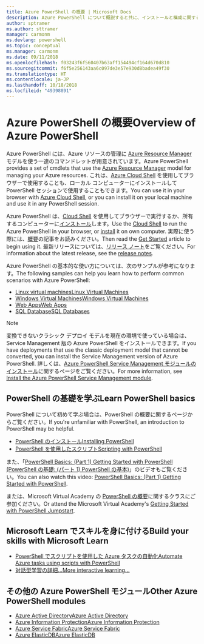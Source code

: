 ```yaml
---
title: Azure PowerShell の概要 | Microsoft Docs
description: Azure PowerShell について概説すると共に、インストールと構成に関するページへのリンクを紹介します。
author: sptramer
ms.author: sttramer
manager: carmonm
ms.devlang: powershell
ms.topic: conceptual
ms.manager: carmonm
ms.date: 09/11/2018
ms.openlocfilehash: f03243f6f560407b63aff154494cf164d670d810
ms.sourcegitcommit: f6f5e256143aa6c097de3e57e930d8badea49f30
ms.translationtype: HT
ms.contentlocale: ja-JP
ms.lasthandoff: 10/18/2018
ms.locfileid: "49398891"
---
```

# <a name="overview-of-azure-powershell"></a><span data-ttu-id="3e93f-103">Azure PowerShell の概要</span><span class="sxs-lookup"><span data-stu-id="3e93f-103">Overview of Azure PowerShell</span></span>

<span data-ttu-id="3e93f-104">Azure PowerShell には、Azure リソースの管理に [Azure Resource Manager](/azure/azure-resource-manager/resource-group-overview) モデルを使う一連のコマンドレットが用意されています。</span><span class="sxs-lookup"><span data-stu-id="3e93f-104">Azure PowerShell provides a set of cmdlets that use the [Azure Resource Manager](/azure/azure-resource-manager/resource-group-overview) model for managing your Azure resources.</span></span> <span data-ttu-id="3e93f-105">これは、[Azure Cloud Shell](/azure/cloud-shell/overview) を使用してブラウザーで使用することも、ローカル コンピューターにインストールして PowerShell セッションで使用することもできます。</span><span class="sxs-lookup"><span data-stu-id="3e93f-105">You can use it in your browser with [Azure Cloud Shell](/azure/cloud-shell/overview), or you can install it on your local machine and use it in any PowerShell session.</span></span>

<span data-ttu-id="3e93f-106">Azure PowerShell は、[Cloud Shell](/azure/cloud-shell/overview) を使用してブラウザーで実行するか、所有するコンピューターに[インストール](install-azurerm-ps.md)します。</span><span class="sxs-lookup"><span data-stu-id="3e93f-106">Use the [Cloud Shell](/azure/cloud-shell/overview) to run the Azure PowerShell in your browser, or [install](install-azurerm-ps.md) it on own computer.</span></span> <span data-ttu-id="3e93f-107">実際に使う際には、[概要](get-started-azureps.md)の記事をお読みください。</span><span class="sxs-lookup"><span data-stu-id="3e93f-107">Then read the [Get Started](get-started-azureps.md) article to begin using it.</span></span> <span data-ttu-id="3e93f-108">最新リリースについては、[リリース ノート](release-notes-azureps.md)をご覧ください。</span><span class="sxs-lookup"><span data-stu-id="3e93f-108">For information about the latest release, see the [release notes](release-notes-azureps.md).</span></span>

<span data-ttu-id="3e93f-109">Azure PowerShell の基本的な使い方については、次のサンプルが参考になります。</span><span class="sxs-lookup"><span data-stu-id="3e93f-109">The following samples can help you learn how to perform common scenarios with Azure PowerShell:</span></span>

* [<span data-ttu-id="3e93f-110">Linux virtual machines</span><span class="sxs-lookup"><span data-stu-id="3e93f-110">Linux Virtual Machines</span></span>](/azure/virtual-machines/virtual-machines-linux-powershell-samples?toc=/powershell/azure/toc.json)
* [<span data-ttu-id="3e93f-111">Windows Virtual Machines</span><span class="sxs-lookup"><span data-stu-id="3e93f-111">Windows Virtual Machines</span></span>](/azure/virtual-machines/virtual-machines-windows-powershell-samples?toc=/powershell/azure/toc.json)
* [<span data-ttu-id="3e93f-112">Web Apps</span><span class="sxs-lookup"><span data-stu-id="3e93f-112">Web Apps</span></span>](/azure/app-service-web/app-service-powershell-samples?toc=/powershell/azure/toc.json)
* [<span data-ttu-id="3e93f-113">SQL Database</span><span class="sxs-lookup"><span data-stu-id="3e93f-113">SQL Databases</span></span>](/azure/sql-database/sql-database-powershell-samples?toc=/powershell/azure/toc.json)

> [!NOTE]
> <span data-ttu-id="3e93f-114">変換できないクラシック デプロイ モデルを現在の環境で使っている場合は、Service Management 版の Azure PowerShell をインストールできます。</span><span class="sxs-lookup"><span data-stu-id="3e93f-114">If you have deployments that use the classic deployment model that cannot be converted, you can install the Service Management version of Azure PowerShell.</span></span> <span data-ttu-id="3e93f-115">詳しくは、[Azure PowerShell Service Management モジュールのインストール](/powershell/azure/servicemanagement/install-azure-ps)に関するページをご覧ください。</span><span class="sxs-lookup"><span data-stu-id="3e93f-115">For more information, see [Install the Azure PowerShell Service Management module](/powershell/azure/servicemanagement/install-azure-ps).</span></span>

## <a name="learn-powershell-basics"></a><span data-ttu-id="3e93f-116">PowerShell の基礎を学ぶ</span><span class="sxs-lookup"><span data-stu-id="3e93f-116">Learn PowerShell basics</span></span>

<span data-ttu-id="3e93f-117">PowerShell について初めて学ぶ場合は、PowerShell の概要に関するページからご覧ください。</span><span class="sxs-lookup"><span data-stu-id="3e93f-117">If you're unfamiliar with PowerShell, an introduction to PowerShell may be helpful.</span></span>

* [<span data-ttu-id="3e93f-118">PowerShell のインストール</span><span class="sxs-lookup"><span data-stu-id="3e93f-118">Installing PowerShell</span></span>](/powershell/scripting/setup/installing-windows-powershell)
* [<span data-ttu-id="3e93f-119">PowerShell を使用したスクリプト</span><span class="sxs-lookup"><span data-stu-id="3e93f-119">Scripting with PowerShell</span></span>](/powershell/scripting/powershell-scripting)

<span data-ttu-id="3e93f-120">また、「[PowerShell Basics: (Part 1) Getting Started with PowerShell (PowerShell の基礎: (パート 1) PowerShell の基本)](https://channel9.msdn.com/Blogs/Taste-of-Premier/PowerShellBasicsPart1)」のビデオもご覧ください。</span><span class="sxs-lookup"><span data-stu-id="3e93f-120">You can also watch this video: [PowerShell Basics: (Part 1) Getting Started with PowerShell](https://channel9.msdn.com/Blogs/Taste-of-Premier/PowerShellBasicsPart1).</span></span>

<span data-ttu-id="3e93f-121">または、Microsoft Virtual Academy の [PowerShell の概要](https://mva.microsoft.com/liveevents/powershell-jumpstart)に関するクラスにご参加ください。</span><span class="sxs-lookup"><span data-stu-id="3e93f-121">Or attend the Microsoft Virtual Academy's [Getting Started with PowerShell Jumpstart](https://mva.microsoft.com/liveevents/powershell-jumpstart).</span></span>

## <a name="build-your-skills-with-microsoft-learn"></a><span data-ttu-id="3e93f-122">Microsoft Learn でスキルを身に付ける</span><span class="sxs-lookup"><span data-stu-id="3e93f-122">Build your skills with Microsoft Learn</span></span>

- [<span data-ttu-id="3e93f-123">PowerShell でスクリプトを使用した Azure タスクの自動化</span><span class="sxs-lookup"><span data-stu-id="3e93f-123">Automate Azure tasks using scripts with PowerShell</span></span>](/learn/modules/automate-azure-tasks-with-powershell/)
- [<span data-ttu-id="3e93f-124">対話型学習の詳細...</span><span class="sxs-lookup"><span data-stu-id="3e93f-124">More interactive learning...</span></span>](/learn/browse/?term=powershell)

## <a name="other-azure-powershell-modules"></a><span data-ttu-id="3e93f-125">その他の Azure PowerShell モジュール</span><span class="sxs-lookup"><span data-stu-id="3e93f-125">Other Azure PowerShell modules</span></span>

* [<span data-ttu-id="3e93f-126">Azure Active Directory</span><span class="sxs-lookup"><span data-stu-id="3e93f-126">Azure Active Directory</span></span>](/powershell/azure/active-directory/)
* [<span data-ttu-id="3e93f-127">Azure Information Protection</span><span class="sxs-lookup"><span data-stu-id="3e93f-127">Azure Information Protection</span></span>](/powershell/azure/aip/)
* [<span data-ttu-id="3e93f-128">Azure Service Fabric</span><span class="sxs-lookup"><span data-stu-id="3e93f-128">Azure Service Fabric</span></span>](/powershell/azure/service-fabric/)
* [<span data-ttu-id="3e93f-129">Azure ElasticDB</span><span class="sxs-lookup"><span data-stu-id="3e93f-129">Azure ElasticDB</span></span>](/powershell/azure/elasticdbjobs/)
